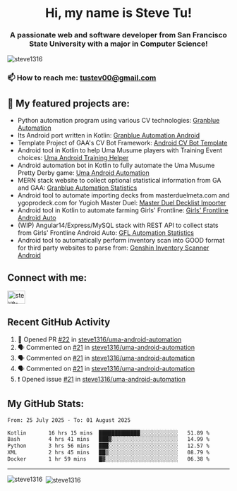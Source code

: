 <h1 align="center">Hi, my name is Steve Tu!</h1>
<h3 align="center">A passionate web and software developer from San Francisco State University with a major in Computer Science!</h3>

<p align="left"> <img src="https://komarev.com/ghpvc/?username=steve1316&label=Profile%20views&color=0e75b6&style=flat" alt="steve1316" /> </p>

### 📫 How to reach me: **tustev00@gmail.com**

## 🔭 My featured projects are:
- Python automation program using various CV technologies: [Granblue Automation](https://github.com/steve1316/granblue-automation-pyautogui)
- Its Android port written in Kotlin: [Granblue Automation Android](https://github.com/steve1316/granblue-automation-android)
- Template Project of GAA's CV Bot Framework: [Android CV Bot Template](https://github.com/steve1316/android-cv-bot-template)
- Android tool in Kotlin to help Uma Musume players with Training Event choices: [Uma Android Training Helper](https://github.com/steve1316/uma-android-training-helper)
- Android automation bot in Kotlin to fully automate the Uma Musume Pretty Derby game: [Uma Android Automation](https://github.com/steve1316/uma-android-automation)
- MERN stack website to collect optional statistical information from GA and GAA: [Granblue Automation Statistics](https://github.com/steve1316/granblue-automation-statistics)
- Android tool to automate importing decks from masterduelmeta.com and ygoprodeck.com for Yugioh Master Duel: [Master Duel Decklist Importer](https://github.com/steve1316/masterduel-android-decklist-importer)
- Android tool in Kotlin to automate farming Girls' Frontline: [Girls' Frontline Android Auto](https://github.com/steve1316/gfl-android-auto)
- (WIP) Angular14/Express/MySQL stack with REST API to collect stats from Girls' Frontline Android Auto: [GFL Automation Statistics](https://github.com/steve1316/gfl-automation-statistics)
- Android tool to automatically perform inventory scan into GOOD format for third party websites to parse from: [Genshin Inventory Scanner Android](https://github.com/steve1316/genshin-inventory-scanner-android)

## Connect with me:

<p align="left">
<a href="https://linkedin.com/in/steve-tu-370ba219b" target="blank"><img align="center" src="https://cdn.jsdelivr.net/npm/simple-icons@3.0.1/icons/linkedin.svg" alt="steve-tu-370ba219b" height="30" width="40" /></a>
</p>

## Recent GitHub Activity

<!--START_SECTION:activity-->
1. 💪 Opened PR [#22](https://github.com/steve1316/uma-android-automation/pull/22) in [steve1316/uma-android-automation](https://github.com/steve1316/uma-android-automation)
2. 🗣 Commented on [#21](https://github.com/steve1316/uma-android-automation/issues/21) in [steve1316/uma-android-automation](https://github.com/steve1316/uma-android-automation)
3. 🗣 Commented on [#21](https://github.com/steve1316/uma-android-automation/issues/21) in [steve1316/uma-android-automation](https://github.com/steve1316/uma-android-automation)
4. 🗣 Commented on [#21](https://github.com/steve1316/uma-android-automation/issues/21) in [steve1316/uma-android-automation](https://github.com/steve1316/uma-android-automation)
5. ❗️ Opened issue [#21](https://github.com/steve1316/uma-android-automation/issues/21) in [steve1316/uma-android-automation](https://github.com/steve1316/uma-android-automation)
<!--END_SECTION:activity-->

## My GitHub Stats:

<!--START_SECTION:waka-->

```txt
From: 25 July 2025 - To: 01 August 2025

Kotlin       16 hrs 15 mins  █████████████░░░░░░░░░░░░   51.89 %
Bash         4 hrs 41 mins   ███▓░░░░░░░░░░░░░░░░░░░░░   14.99 %
Python       3 hrs 56 mins   ███░░░░░░░░░░░░░░░░░░░░░░   12.57 %
XML          2 hrs 45 mins   ██▒░░░░░░░░░░░░░░░░░░░░░░   08.79 %
Docker       1 hr 59 mins    █▓░░░░░░░░░░░░░░░░░░░░░░░   06.38 %
```

<!--END_SECTION:waka-->

---

<p><img align="left" src="https://github-readme-stats.vercel.app/api/top-langs?username=steve1316&show_icons=true&locale=en&layout=compact&theme=radical" alt="steve1316" /></p>

<p>&nbsp;<img align="center" src="https://github-readme-stats.vercel.app/api?username=steve1316&show_icons=true&locale=en&count_private=true&theme=radical" alt="steve1316" /></p>
